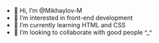 - 👋 Hi, I’m @Mikhaylov-M
- 👀 I’m interested in front-end development
- 🌱 I’m currently learning HTML and CSS
- 💞️ I’m looking to collaborate with good people ^_^

<!---
Mikhaylov-M/Mikhaylov-M is a ✨ special ✨ repository because its `README.md` (this file) appears on your GitHub profile.
You can click the Preview link to take a look at your changes.
--->

